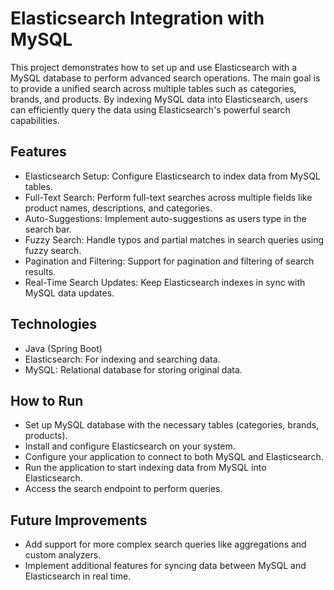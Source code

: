# Elasticsearch Integration with MySQL

This project demonstrates how to set up and use Elasticsearch with a MySQL database to perform advanced search operations. The main goal is to provide a unified search across multiple tables such as categories, brands, and products. By indexing MySQL data into Elasticsearch, users can efficiently query the data using Elasticsearch's powerful search capabilities.

## Features

- Elasticsearch Setup: Configure Elasticsearch to index data from MySQL tables.
- Full-Text Search: Perform full-text searches across multiple fields like product names, descriptions, and categories.
- Auto-Suggestions: Implement auto-suggestions as users type in the search bar.
- Fuzzy Search: Handle typos and partial matches in search queries using fuzzy search.
- Pagination and Filtering: Support for pagination and filtering of search results.
- Real-Time Search Updates: Keep Elasticsearch indexes in sync with MySQL data updates.

## Technologies
 
- Java (Spring Boot)
- Elasticsearch: For indexing and searching data.
- MySQL: Relational database for storing original data.

## How to Run

- Set up MySQL database with the necessary tables (categories, brands, products).
- Install and configure Elasticsearch on your system.
-  Configure your application to connect to both MySQL and Elasticsearch.
- Run the application to start indexing data from MySQL into Elasticsearch.
- Access the search endpoint to perform queries.

## Future Improvements

- Add support for more complex search queries like aggregations and custom analyzers.
- Implement additional features for syncing data between MySQL and Elasticsearch in real time.

